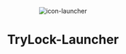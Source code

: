 <p align="center"><img src="../src/assets/images/icon.png" alt="icon-launcher"></p>

<h1 align="center">TryLock-Launcher</h1>
